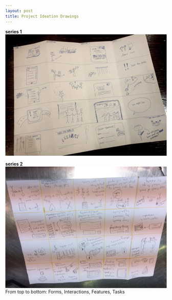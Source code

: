 ```yaml
---
layout: post
title: Project Ideation Drawings
---
```


**series 1**
![](/img/project_ideation_1.jpg)

**series 2**
![](/img/project_ideation_2.jpg)
From top to bottom: Forms, Interactions, Features, Tasks
